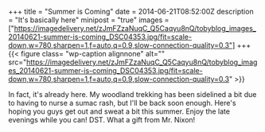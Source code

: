 +++
title = "Summer is Coming"
date = 2014-06-21T08:52:00Z
description = "It's basically here"
minipost = "true"
images = ["https://imagedelivery.net/zJmFZzaNuqC_Q5Caqyu8nQ/tobyblog_images_20140621-summer-is-coming_DSC04353.jpg/fit=scale-down,w=780,sharpen=1,f=auto,q=0.9,slow-connection-quality=0.3"]
+++
{{< figure class= "wp-caption alignnone" alt="" src="https://imagedelivery.net/zJmFZzaNuqC_Q5Caqyu8nQ/tobyblog_images_20140621-summer-is-coming_DSC04353.jpg/fit=scale-down,w=780,sharpen=1,f=auto,q=0.9,slow-connection-quality=0.3" >}}

In fact, it's already here. My woodland trekking has been sidelined a bit due to having to nurse a sumac rash, but I'll be back soon enough. Here's hoping you guys get out and sweat a bit this summer. Enjoy the late evenings while you can! DST. What a gift from Mr. Nixon!
